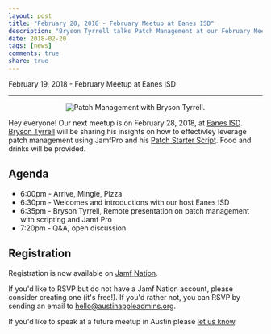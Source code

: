 ```yaml
---
layout: post
title: "February 20, 2018 - February Meetup at Eanes ISD"
description: "Bryson Tyrrell talks Patch Management at our February Meetup in Eanes ISD."
date: 2018-02-20
tags: [news]
comments: true
share: true
---
```


February 19, 2018 - February Meetup at Eanes ISD

---

<div align="center"><img src="https://media1.tenor.com/images/fde560261da8a964771406d0edb3ef6e/tenor.gif?itemid=8981104" alt="Patch Management with Bryson Tyrrell." /></div>

Hey everyone! Our next meetup is on February 28, 2018, at [Eanes ISD](http://www.eanesisd.net). [Bryson Tyrrell](https://twitter.com/bryson3gps) will be sharing his insights on how to effectivley leverage patch management using JamfPro and his [Patch Starter Script](https://github.com/brysontyrrell/Patch-Starter-Script). Food and drinks will be provided.

## Agenda

* 6:00pm - Arrive, Mingle, Pizza
* 6:30pm - Welcomes and introductions with our host Eanes ISD
* 6:35pm - Bryson Tyrrell, Remote presentation on patch management with scripting and Jamf Pro
* 7:20pm - Q&amp;A, open discussion

## Registration

Registration is now available on [Jamf Nation](https://www.jamf.com/jamf-nation/events/user-groups/200/austin-apple-admins-february-meetup-at-eanes-isd?view=info).

If you'd like to RSVP but do not have a Jamf Nation account, please consider creating one (it's free!). If you'd rather not, you can RSVP by sending an email to <a href="mailto:hello@austinappleadmins.org?subject=RSVP for February 28th">hello@austinappleadmins.org</a>.

If you'd like to speak at a future meetup in Austin please [let us know](https://goo.gl/forms/SlplkdmkkyKpG7982).
